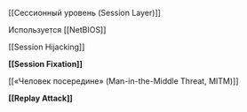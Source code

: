 [[Сессионный уровень (Session Layer)]]

Используется [[NetBIOS]]

[[Session Hijacking]]

**[[Session Fixation]]**

[[«Человек посередине» (Man-in-the-Middle Threat, MITM)]]

**[[Replay Attack]]**

